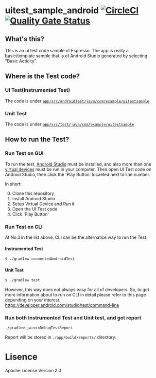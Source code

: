 # uitest_sample_android [![CircleCI](https://circleci.com/gh/logigear-japan/uitest_sample_android.svg?style=svg)](https://circleci.com/gh/logigear-japan/uitest_sample_android) [![Quality Gate Status](https://sonarcloud.io/api/project_badges/measure?project=logigear-japan_uitest_sample_android&metric=alert_status)](https://sonarcloud.io/dashboard?id=logigear-japan_uitest_sample_android)

## What's this?
This is an ui test code sample of Espresso. The app is really a basic/template sample that is of Android Studio generated by selecting "Basic Acticity".

## Where is the Test code?
### UI Test(Instrumented Test)
The code is under [`app/src/androidTest/java/com/example/uitestsample`](https://github.com/ryoyakawai/uitest_sample_android/tree/master/app/src/androidTest/java/com/example/uitestsample)

### Unit Test
The code is under [`app/src/test/java/com/example/uitestsample`](https://github.com/ryoyakawai/uitest_sample_android/tree/master/app/src/test/java/com/example/uitestsample)


## How to run the Test?
### Run Test on GUI
To run the test, [Android Studio](https://developer.android.com/studio/?gclid=CjwKCAiA2fjjBRAjEiwAuewS_Qic_WfLbq49nTdKWgEEP3SPan7JaZQ3tbHTrlhQ56m__S-lL7GmwhoCINAQAvD_BwE) must be installed, and also more than one [virtual devices](https://developer.android.com/studio/run/managing-avds) must be run in your computer.
Then open UI Test code on Android Studio, then click the 'Play Button' locaeted next to line number.

In short:

0. Clone this repository
1. Install Android Studio
2. Setup Virtual Device and Run it
3. Open the UI Test code
4. Click 'Play Button'

### Run Test on CLI
At No.3 in the list above, CLI can be the alternatice way to run the Test.

#### Instrumented Test
```bash
$ ./gradlew connectedAndroidTest
```
#### Unit Test
```bash
$ ./gradlew test
```

However, this way does not always easy for all of developers. So, to get more information about to run on CLI in detail please refer to this page depending on your interest.
https://developer.android.com/studio/test/command-line

### Run both Instrumented Test and Unit test, and get report
```bash
./gradlew jacocoDebugTestReport
```

Report will be stored in `./app/build/reports/` directory.

# Lisence
Apache License Version 2.0
